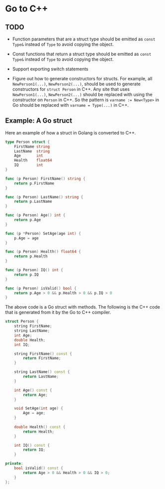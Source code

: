 # Go to C++

## TODO

- Function parameters that are a struct type should be emitted as `const Type&` instead of `Type` to avoid copying the object.
- Const functions that return a struct type should be emitted as `const Type&` instead of `Type` to avoid copying the object.
- Support exporting switch statements

- Figure out how to generate constructors for structs. For example, all `NewPerson1(...)`, `NewPerson2(...)`, should be used to generate
  constructors for `struct Person` in C++. Any site that uses `NewPerson1(...)`, `NewPerson2(...)` should be replaced with using the
  constructor on `Person` in C++.
  So the pattern is `varname := New<Type>` in Go should be replaced with `varname = Type(...)` in C++.

## Example: A Go struct

Here an example of how a struct in Golang is converted to C++.

```go
type Person struct {
    FirstName string
    LastName  string
    Age       int
    Health    float64
    IQ        int
}

func (p Person) FirstName() string {
    return p.FirstName
}

func (p Person) LastName() string {
    return p.LastName
}

func (p Person) Age() int {
    return p.Age
}

func (p *Person) SetAge(age int) {
    p.Age = age
}

func (p Person) Health() float64 {
    return p.Health
}

func (p Person) IQ() int {
    return p.IQ
}

func (p Person) isValid() bool {
    return p.Age > 0 && p.Health > 0 && p.IQ > 0
}
```

The above code is a Go struct with methods. The following is the C++ code that is generated from it by the Go to C++ compiler.

```cpp
struct Person {
    string FirstName;
    string LastName;
    int Age;
    double Health;
    int IQ;

    string FirstName() const {
        return FirstName;
    }

    string LastName() const {
        return LastName;
    }

    int Age() const {
        return Age;
    }

    void SetAge(int age) {
        Age = age;
    }
    
    double Health() const {
        return Health;
    }

    int IQ() const {
        return IQ;
    }

private:
    bool isValid() const {
        return Age > 0 && Health > 0 && IQ > 0;
    }
};
```